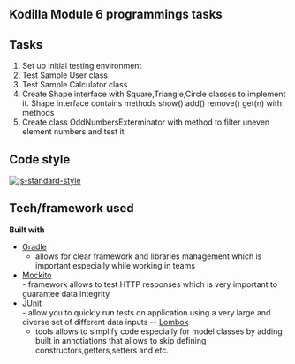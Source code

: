 ## <name>Kodilla Module 6 programmings tasks

## Tasks

1. Set up initial testing environment
2. Test Sample User class
3. Test Sample Calculator class
4. Create Shape interface with Square,Triangle,Circle classes to implement it.
Shape interface contains methods show() add() remove() get(n)  with methods 
5. Create class OddNumbersExterminator with method to filter uneven element numbers and test it 

  


## Code style
[![js-standard-style](https://img.shields.io/badge/code%20style-Google_Style-brightgreen.svg?style=flat)](https://github.com/checkstyle/checkstyle)

## Tech/framework used

<b>Built with</b>
- [Gradle](https://maven.apache.org/)<br>
    - allows for clear framework and libraries management 
    which is important especially while working in teams 
- [Mockito](http://site.mockito.org/)<br>
      - framework allows to test HTTP responses which is very important to guarantee data integrity   
- [JUnit](https://maven.apache.org/)<br>
      - allow you to quickly run tests on application using a very large and diverse set of different data inputs
-- [Lombok](https://projectlombok.org/)<br>
     - tools allows to simplify code especially for model classes by adding built in annotiations that allows to skip defining constructors,getters,setters and etc.            



   
  





